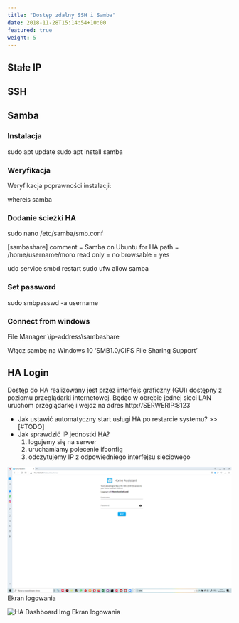 ```yaml
---
title: "Dostęp zdalny SSH i Samba"
date: 2018-11-28T15:14:54+10:00
featured: true
weight: 5
---
```


## Stałe IP






## SSH






## Samba

### Instalacja

sudo apt update
sudo apt install samba

### Weryfikacja
Weryfikacja poprawności instalacji:

whereis samba

### Dodanie ścieżki HA

sudo nano /etc/samba/smb.conf

[sambashare]
    comment = Samba on Ubuntu for HA
    path = /home/username/moro
    read only = no
    browsable = yes

udo service smbd restart
sudo ufw allow samba

### Set password

sudo smbpasswd -a username

### Connect from windows
File Manager
\\ip-address\sambashare

Włącz sambę na Windows 10 ‘SMB1.0/CIFS File Sharing Support’

## HA Login

Dostęp do HA realizowany jest przez interfejs graficzny (GUI) dostępny z poziomu przeglądarki internetowej.
Będąc w obrębie jednej sieci LAN uruchom przeglądarkę i wejdz na adres http://SERWERIP:8123


- Jak ustawić automatyczny start usługi HA po restarcie systemu? >> [#TODO]
- Jak sprawdzić IP jednostki HA? 
    1. logujemy się na serwer 
    2. uruchamiamy polecenie ifconfig
    3. odczytujemy IP z odpowiedniego interfejsu sieciowego

![HA Login Img](/images/HA_login.png)
Ekran logowania

![HA Dashboard Img](/images/HA_dashboard.png)
Ekran logowania